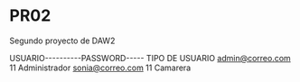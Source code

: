# PR02
Segundo proyecto de DAW2


USUARIO----------PASSWORD----- TIPO DE USUARIO
admin@correo.com  11               Administrador
sonia@correo.com  11               Camarera
